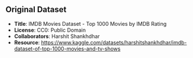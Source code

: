 ## Original Dataset
- **Title**: IMDB Movies Dataset - Top 1000 Movies by IMDB Rating
- **License**: CC0: Public Domain
- **Collaborators**: Harshit Shankhdhar
- **Resource**: https://www.kaggle.com/datasets/harshitshankhdhar/imdb-dataset-of-top-1000-movies-and-tv-shows
